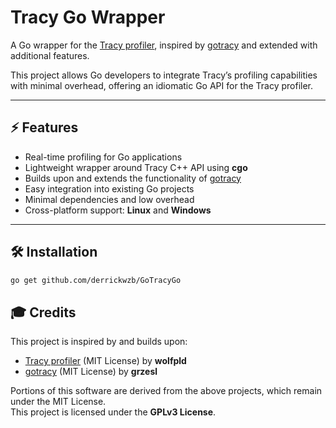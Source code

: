 # Tracy Go Wrapper

A Go wrapper for the [Tracy profiler](https://github.com/wolfpld/tracy), inspired by [gotracy](https://github.com/grzesl/gotracy) and extended with additional features.  

This project allows Go developers to integrate Tracy’s profiling capabilities with minimal overhead, offering an idiomatic Go API for the Tracy profiler.

---

## ⚡ Features

- Real-time profiling for Go applications
- Lightweight wrapper around Tracy C++ API using **cgo**
- Builds upon and extends the functionality of [gotracy](https://github.com/grzesl/gotracy)
- Easy integration into existing Go projects
- Minimal dependencies and low overhead
- Cross-platform support: **Linux** and **Windows**

---

## 🛠 Installation

```bash
go get github.com/derrickwzb/GoTracyGo
```

## 🎓 Credits

This project is inspired by and builds upon:  
- [Tracy profiler](https://github.com/wolfpld/tracy) (MIT License) by **wolfpld**  
- [gotracy](https://github.com/grzesl/gotracy) (MIT License) by **grzesl**  

Portions of this software are derived from the above projects, which remain under the MIT License.  
This project is licensed under the **GPLv3 License**.
